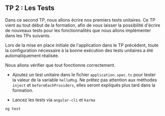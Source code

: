 ## TP 2 : Les Tests

Dans ce second TP, nous allons écrire nos premiers tests unitaires. Ce TP vient au tout début de la formation, afin de vous laisser la possibilité d'écrire de nouveaux tests pour les fonctionnalités que nous allons implémenter dans les TPs suivants.

Lors de la mise en place initiale de l'application dans le TP précédent, toute la configuration nécessaire à la bonne exécution des tests unitaires a été automatiquement réalisée.

Nous allons vérifier que tout fonctionne correctement.

- Ajoutez un test unitaire dans le fichier `application.spec.ts` pour tester la valeur de la variable `helloMsg`. Ne prêtez pas attention aux méthodes `inject` et `beforeEachProviders`, elles seront expliqués plus tard dans la formation.

- Lancez les tests via `angular-cli` et `karma`

```shell
ng test
```
